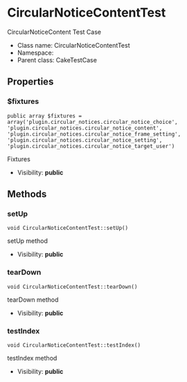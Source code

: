 CircularNoticeContentTest
===============

CircularNoticeContent Test Case




* Class name: CircularNoticeContentTest
* Namespace: 
* Parent class: CakeTestCase





Properties
----------


### $fixtures

    public array $fixtures = array('plugin.circular_notices.circular_notice_choice', 'plugin.circular_notices.circular_notice_content', 'plugin.circular_notices.circular_notice_frame_setting', 'plugin.circular_notices.circular_notice_setting', 'plugin.circular_notices.circular_notice_target_user')

Fixtures



* Visibility: **public**


Methods
-------


### setUp

    void CircularNoticeContentTest::setUp()

setUp method



* Visibility: **public**




### tearDown

    void CircularNoticeContentTest::tearDown()

tearDown method



* Visibility: **public**




### testIndex

    void CircularNoticeContentTest::testIndex()

testIndex method



* Visibility: **public**



